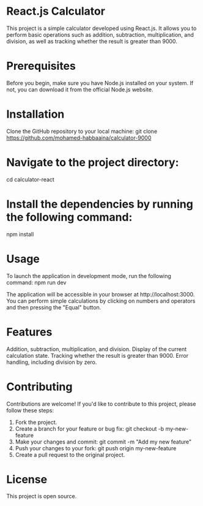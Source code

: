 # React.js Calculator
This project is a simple calculator developed using React.js. It allows you to perform basic operations such as addition, subtraction, multiplication, and division, as well as tracking whether the result is greater than 9000.

# Prerequisites
Before you begin, make sure you have Node.js installed on your system. If not, you can download it from the official Node.js website.

# Installation
Clone the GitHub repository to your local machine:
git clone https://github.com/mohamed-habbaaina/calculator-9000

# Navigate to the project directory:
cd calculator-react

# Install the dependencies by running the following command:
npm install

# Usage
To launch the application in development mode, run the following command:
npm run dev

The application will be accessible in your browser at http://localhost:3000. You can perform simple calculations by clicking on numbers and operators and then pressing the "Equal" button.

# Features
Addition, subtraction, multiplication, and division.
Display of the current calculation state.
Tracking whether the result is greater than 9000.
Error handling, including division by zero.

# Contributing
Contributions are welcome! If you'd like to contribute to this project, please follow these steps:
1. Fork the project.
2. Create a branch for your feature or bug fix: git checkout -b my-new-feature
3. Make your changes and commit: git commit -m "Add my new feature"
4. Push your changes to your fork: git push origin my-new-feature
5. Create a pull request to the original project.

# License
This project is open source.